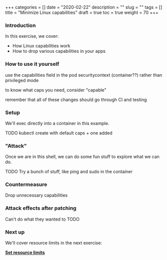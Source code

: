 +++
categories = []
date = "2020-02-22"
description = ""
slug = ""
tags = []
title = "Minimize Linux capabilities"
draft = true
toc = true
weight = 70
+++

### Introduction
In this exercise, we cover:

 - How Linux capabilities work
 - How to drop various capabilities in your apps

### How to use it yourself
use the capabilities field in the pod securitycontext (container??) rather than privileged mode

to know what caps you need, consider "capable"

remember that all of these changes should go through CI and testing

### Setup
We'll exec directly into a container in this example.

TODO kubectl create with default caps + one added

### "Attack"
Once we are in this shell, we can do some fun stuff to explore what we can do.

TODO Try a bunch of stuff, like ping and sudo in the container

### Countermeasure
Drop unnecessary capabilities

### Attack effects after patching
Can't do what they wanted to
TODO

### Next up
We'll cover resource limits in the next exercise:

[**Set resource limits**](../80-limits)
